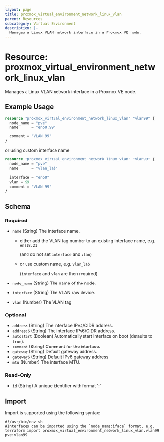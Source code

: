 ```yaml
---
layout: page
title: proxmox_virtual_environment_network_linux_vlan
parent: Resources
subcategory: Virtual Environment
description: |-
  Manages a Linux VLAN network interface in a Proxmox VE node.
---
```


# Resource: proxmox_virtual_environment_network_linux_vlan

Manages a Linux VLAN network interface in a Proxmox VE node.

## Example Usage

```terraform
resource "proxmox_virtual_environment_network_linux_vlan" "vlan99" {
  node_name = "pve"
  name      = "eno0.99"

  comment = "VLAN 99"
}
```

or using custom interface name
```terraform
resource "proxmox_virtual_environment_network_linux_vlan" "vlan99" {
  node_name = "pve"
  name      = "vlan_lab"

  interface = "eno0"
  vlan = 99
  comment = "VLAN 99"
}
```

<!-- schema generated by tfplugindocs -->
## Schema

### Required

- `name` (String) The interface name.
  - either add the VLAN tag number to an existing interface name, e.g. `ens18.21`

    (and do not set `interface` and `vlan`)
  - or use custom name, e.g. `vlan_lab`

    (`interface` and `vlan` are then required)
- `node_name` (String) The name of the node.

- `interface` (String) The VLAN raw device.
- `vlan` (Number) The VLAN tag

### Optional

- `address` (String) The interface IPv4/CIDR address.
- `address6` (String) The interface IPv6/CIDR address.
- `autostart` (Boolean) Automatically start interface on boot (defaults to `true`).
- `comment` (String) Comment for the interface.
- `gateway` (String) Default gateway address.
- `gateway6` (String) Default IPv6 gateway address.
- `mtu` (Number) The interface MTU.

### Read-Only

- `id` (String) A unique identifier with format '<node name>:<iface>'

## Import

Import is supported using the following syntax:

```shell
#!/usr/bin/env sh
#Interfaces can be imported using the `node_name:iface` format, e.g.
terraform import proxmox_virtual_environment_network_linux_vlan.vlan99 pve:vlan99
```

